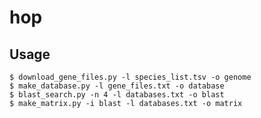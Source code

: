 # hop

## Usage
    $ download_gene_files.py -l species_list.tsv -o genome
    $ make_database.py -l gene_files.txt -o database
    $ blast_search.py -n 4 -l databases.txt -o blast
    $ make_matrix.py -i blast -l databases.txt -o matrix
